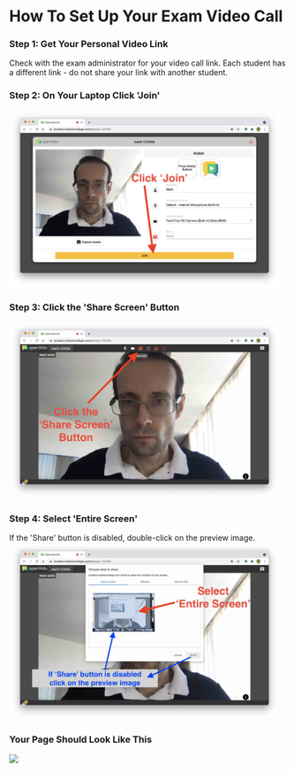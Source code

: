 # How To Set Up Your Exam Video Call

### Step 1: Get Your Personal Video Link
Check with the exam administrator for your video call link.  Each student has a different link - do not share your link with another student.

### Step 2: On Your Laptop Click 'Join'

<img src="desktop-join.jpg" height="320" />

### Step 3: Click the 'Share Screen' Button
<img src="click-share-screen.jpg" height="320" />

### Step 4: Select 'Entire Screen'
If the 'Share' button is disabled, double-click on the preview image.
<img src="select-entire-screen.jpg" height="320" />

### Your Page Should Look Like This

<img src="infinite-recursion.jpg" height="320" />

